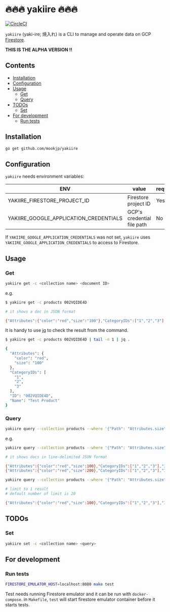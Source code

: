 🔥🔥🔥 yakiire 🔥🔥🔥
================================================================================

[![CircleCI](https://circleci.com/gh/mookjp/yakiire.svg?style=svg&circle-token=07d36e051e436463f6dac42c402f664e4be4db3a)](https://circleci.com/gh/mookjp/yakiire)

`yakiire` (yaki-ire; 焼入れ) is a CLI to manage and operate data on GCP [Firestore](https://firebase.google.com/docs/firestore).

**THIS IS THE ALPHA VERSION !!**

<!-- START doctoc generated TOC please keep comment here to allow auto update -->
<!-- DON'T EDIT THIS SECTION, INSTEAD RE-RUN doctoc TO UPDATE -->
## Contents

- [Installation](#installation)
- [Configuration](#configuration)
- [Usage](#usage)
  - [Get](#get)
  - [Query](#query)
- [TODOs](#todos)
  - [Set](#set)
- [For development](#for-development)
  - [Run tests](#run-tests)

<!-- END doctoc generated TOC please keep comment here to allow auto update -->

## Installation

```bash
go get github.com/mookjp/yakiire
```

## Configuration

`yakiire` needs environment variables:

| ENV | value | required |
|-----|-------|----------|
| YAKIIRE_FIRESTORE_PROJECT_ID | Firestore project ID | Yes |
| YAKIIRE_GOOGLE_APPLICATION_CREDENTIALS | GCP's credential file path | No |

If `YAKIIRE_GOOGLE_APPLICATION_CREDENTIALS` was not set, `yakiire` uses `YAKIIRE_GOOGLE_APPLICATION_CREDENTIALS` to access to Firestore.


## Usage

### Get

```bash
yakiire get -c <collection name> <document ID>
```

e.g.

```bash
$ yakiire get -c products 002VQIDE4D

# it shows a doc in JSON format

{"Attributes":{"color":"red","size":"100"},"CategoryIDs":["1","2","3"],"ID":"002VQIDE4D","Name":"Test Product"}
```

It is handy to use [jq](https://firebase.google.com/docs/firestore) to check the result from the command.

```bash
$ yakiire get -c products 002VQIDE4D | tail -n 1 | jq .

{
  "Attributes": {
    "color": "red",
    "size": "100"
  },
  "CategoryIDs": [
    "1",
    "2",
    "3"
  ],
  "ID": "002VQIDE4D",
  "Name": "Test Product"
}
```

### Query

```bash
yakiire query --collection products --where '{"Path": "Attributes.size", "Op": ">, "Value": 0}' --limit 1
```

e.g.

```bash
yakiire query --collection products --where '{"Path": "Attributes.size", "Op": ">, "Value": 0}'

# it shows docs in line-delimited JSON format

{"Attributes":{"color":"red","size":100},"CategoryIDs":["1","2","3"],"ID":"1","Name":"Test Product"}
{"Attributes":{"color":"red","size":200},"CategoryIDs":["1","2","3"],"ID":"2","Name":"Another Test Product"}

yakiire query --collection products --where '{"Path": "Attributes.size", "Op": ">, "Value": 0}' --limit 1

# limit to 1 result
# default number of limit is 20

{"Attributes":{"color":"red","size":100},"CategoryIDs":["1","2","3"],"ID":"1","Name":"Test Product"}
```

## TODOs

### Set

```bash
yakiire set -c <collection name> <query>
```


## For development

### Run tests

```bash
FIRESTORE_EMULATOR_HOST=localhost:8080 make test
```

Test needs running Firestore emulator and it can be run with `docker-compose`.
in `Makefile`, `test` will start firestore emulator container before it starts tests.
